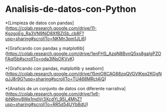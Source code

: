 ﻿# Analisis-de-datos-con-Python
*[Limpieza de datos con pandas] (https://colab.research.google.com/drive/11-KgzgoEg_Ra3VN9NiD8XfBZISb_cb8F?usp=sharing#scrollTo=NKMn3pm1JLi6)


*[Graficando con pandas y matplotlib] (https://colab.research.google.com/drive/1enFHS_AzqN8BvnQ5xs8galgPZOFAql5b#scrollTo=oda3lNsOKVvK)


*[Graficando con pandas, matplotlib y seaborn] (https://colab.research.google.com/drive/15miO8CAG88zqQVGVlKeq2KGgNqJJ8r9G?usp=sharing#scrollTo=TU468MRct4iQ)


*[Analisis de un conjunto de datos con diferente narrativa] (https://colab.research.google.com/drive/1x6-ibNRmy8We1mdVr3XcdYi_95I_4MhZ?usp=sharing#scrollTo=RR5d54UYbBdU)
